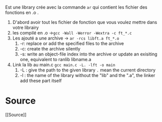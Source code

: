 Est une library crée avec la commande `ar` qui contient les fichier des fonctions en .o .

1. D'abord avoir tout les fichier de fonction que vous voulez mettre dans votre librairy
2. les compilé  en .o ->`gcc -Wall -Werror -Wextra -c ft_*.c`
3. Les ajouté a une archive -> `ar -rcs libft.a ft_*.o`
	1. -r: replace or add the specified files to the archive
	2. -c: create the archive silently
	3. -s: write an object-file index into the archive or update an exisiting one, equivalent to ranlib libname.a
4. Link la lib au main.c `gcc main.c -L. -lft -o main`
	1. -L : give the path to the given library `.` mean the current directory
	2. -l : the name of the library without the "lib" and the ".a", the linker add these part itself

# Source
[[Source]]  